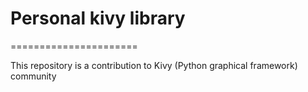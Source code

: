 # Personal kivy library

======================

This repository is a contribution to Kivy (Python graphical framework) community
